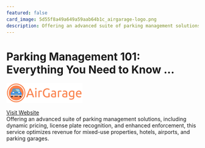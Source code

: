 ```yaml
---
featured: false
card_image: 5d55f8a49a649a59aab64b1c_airgarage-logo.png
description: Offering an advanced suite of parking management solutions, including dynamic pricing, license plate recognition, and enhanced enforcement, this service optimizes revenue for mixed-use properties, hotels, airports, and parking garages.
---
```


# Parking Management 101: Everything You Need to Know ...
<img src="5d55f8a49a649a59aab64b1c_airgarage-logo.png" alt="Logo" style="max-width: 200px; height: auto;">

<a href="https://www.airgarage.com/blog/parking-management-101?srsltid=AfmBOopI4Lbi0CjzIjnm2yX2nWCNQ8BD5UQh4_uJHRux_lmLW5SOjKP0">Visit Website</a>  
Offering an advanced suite of parking management solutions, including dynamic pricing, license plate recognition, and enhanced enforcement, this service optimizes revenue for mixed-use properties, hotels, airports, and parking garages.
